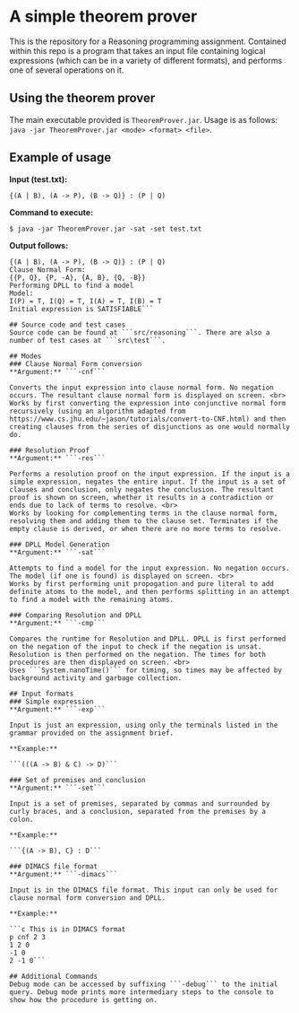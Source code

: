 # A simple theorem prover
This is the repository for a Reasoning programming assignment. Contained within this repo is a program that takes an input file containing logical expressions (which can be in a variety of different formats), and performs one of several operations on it.

## Using the theorem prover
The main executable provided is ```TheoremProver.jar```. Usage is as follows: ```java -jar TheoremProver.jar <mode> <format> <file>```.

## Example of usage
**Input (test.txt):** 

```{(A | B), (A -> P), (B -> Q)} : (P | Q)```

**Command to execute:**

```$ java -jar TheoremProver.jar -sat -set test.txt```

**Output follows:** 

```Input expression:
{(A | B), (A -> P), (B -> Q)} : (P | Q)
Clause Normal Form:
{{P, Q}, {P, -A}, {A, B}, {Q, -B}}
Performing DPLL to find a model
Model:
I(P) = T, I(Q) = T, I(A) = T, I(B) = T
Initial expression is SATISFIABLE```

## Source code and test cases
Source code can be found at ```src/reasoning```. There are also a number of test cases at ```src\test```. 

## Modes
### Clause Normal Form conversion
**Argument:** ```-cnf``` 

Converts the input expression into clause normal form. No negation occurs. The resultant clause normal form is displayed on screen. <br>
Works by first converting the expression into conjunctive normal form recursively (using an algorithm adapted from https://www.cs.jhu.edu/~jason/tutorials/convert-to-CNF.html) and then creating clauses from the series of disjunctions as one would normally do.

### Resolution Proof
**Argument:** ```-res```

Performs a resolution proof on the input expression. If the input is a simple expression, negates the entire input. If the input is a set of clauses and conclusion, only negates the conclusion. The resultant proof is shown on screen, whether it results in a contradiction or ends due to lack of terms to resolve. <br>
Works by looking for complementing terms in the clause normal form, resolving them and adding them to the clause set. Terminates if the empty clause is derived, or when there are no more terms to resolve.

### DPLL Model Generation
**Argument:** ```-sat```

Attempts to find a model for the input expression. No negation occurs. The model (if one is found) is displayed on screen. <br>
Works by first performing unit propogation and pure literal to add definite atoms to the model, and then performs splitting in an attempt to find a model with the remaining atoms.

### Comparing Resolution and DPLL
**Argument:** ```-cmp```

Compares the runtime for Resolution and DPLL. DPLL is first performed on the negation of the input to check if the negation is unsat. Resolution is then performed on the negation. The times for both procedures are then displayed on screen. <br>
Uses ```System.nanoTime()``` for timing, so times may be affected by background activity and garbage collection.

## Input formats 
### Simple expression
**Argument:** ```-exp```

Input is just an expression, using only the terminals listed in the grammar provided on the assignment brief. 

**Example:**

```(((A -> B) & C) -> D)```

### Set of premises and conclusion
**Argument:** ```-set```

Input is a set of premises, separated by commas and surrounded by curly braces, and a conclusion, separated from the premises by a colon.

**Example:** 

```{(A -> B), C} : D```

### DIMACS file format
**Argument:** ```-dimacs```

Input is in the DIMACS file format. This input can only be used for clause normal form conversion and DPLL.

**Example:** 

```c This is in DIMACS format
p cnf 2 3
1 2 0
-1 0
2 -1 0```

## Additional Commands
Debug mode can be accessed by suffixing ```-debug``` to the initial query. Debug mode prints more intermediary steps to the console to show how the procedure is getting on.
